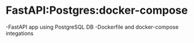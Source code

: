 # FastAPI:Postgres:docker-compose

-FastAPI app using PostgreSQL DB
-Dockerfile and docker-compose integations
